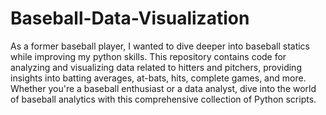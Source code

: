# Baseball-Data-Visualization
As a former baseball player, I wanted to dive deeper into baseball statics while improving my python skills. This repository contains code for analyzing and visualizing data related to hitters and pitchers, providing insights into batting averages, at-bats, hits, complete games, and more. Whether you're a baseball enthusiast or a data analyst, dive into the world of baseball analytics with this comprehensive collection of Python scripts.
